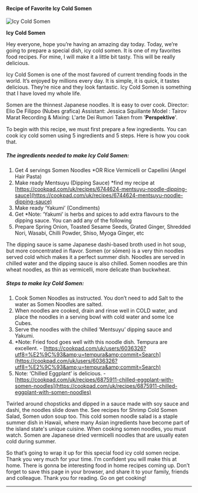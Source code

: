             

#### Recipe of Favorite Icy Cold Somen

![Icy Cold Somen](https://img-global.cpcdn.com/recipes/fe660c9dd0ee393c/751x532cq70/icy-cold-somen-recipe-main-photo.jpg)

**Icy Cold Somen**

Hey everyone, hope you’re having an amazing day today. Today, we’re going to prepare a special dish, icy cold somen. It is one of my favorites food recipes. For mine, I will make it a little bit tasty. This will be really delicious.

Icy Cold Somen is one of the most favored of current trending foods in the world. It’s enjoyed by millions every day. It is simple, it is quick, it tastes delicious. They’re nice and they look fantastic. Icy Cold Somen is something that I have loved my whole life.

Somen are the thinnest Japanese noodles. It is easy to over cook. Director: Elio De Filippo (Nubes grafica) Assistant: Jessica Squillante Model : Tairov Marat Recording & Mixing: L'arte Dei Rumori Taken from '𝐏𝐞𝐫𝐬𝐩𝐞𝐤𝐭𝐢𝐯𝐞'.

To begin with this recipe, we must first prepare a few ingredients. You can cook icy cold somen using 5 ingredients and 5 steps. Here is how you cook that.

##### The ingredients needed to make Icy Cold Somen:

1.  Get 4 servings Somen Noodles \*OR Rice Vermicelli or Capellini (Angel Hair Pasta)
2.  Make ready Mentsuyu (Dipping Sauce) \*find my recipe at [https://cookpad.com/uk/recipes/6744624-mentsuyu-noodle-dipping-sauce](https://cookpad.com/uk/recipes/6744624-mentsuyu-noodle-dipping-sauce)
3.  Make ready ‘Yakumi’ (Condiments)
4.  Get \*Note: ‘Yakumi’ is herbs and spices to add extra flavours to the dipping sauce. You can add any of the following
5.  Prepare Spring Onion, Toasted Sesame Seeds, Grated Ginger, Shredded Nori, Wasabi, Chilli Powder, Shiso, Myoga Ginger, etc

The dipping sauce is same Japanese dashi-based broth used in hot soup, but more concentrated in flavor. Somen (or sōmen) is a very thin noodles served cold which makes it a perfect summer dish. Noodles are served in chilled water and the dipping sauce is also chilled. Somen noodles are thin wheat noodles, as thin as vermicelli, more delicate than buckwheat.

##### Steps to make Icy Cold Somen:

1.  Cook Somen Noodles as instructed. You don’t need to add Salt to the water as Somen Noodles are salted.
2.  When noodles are cooked, drain and rinse well in COLD water, and place the noodles in a serving bowl with cold water and some Ice Cubes.
3.  Serve the noodles with the chilled ‘Mentsuyu’ dipping sauce and Yakumi.
4.  \*Note: Fried food goes well with this noodle dish. Tempura are excellent. - [https://cookpad.com/uk/users/6036326?utf8=%E2%9C%93&amp;u=tempura&amp;commit=Search](https://cookpad.com/uk/users/6036326?utf8=%E2%9C%93&amp;u=tempura&amp;commit=Search)
5.  Note: ‘Chilled Eggplant’ is delicious. - [https://cookpad.com/uk/recipes/6875911-chilled-eggplant-with-somen-noodles](https://cookpad.com/uk/recipes/6875911-chilled-eggplant-with-somen-noodles)

Twirled around chopsticks and dipped in a sauce made with soy sauce and dashi, the noodles slide down the. See recipes for Shrimp Cold Somen Salad, Somen udon soup too. This cold somen noodle salad is a staple summer dish in Hawaii, where many Asian ingredients have become part of the island state's unique cuisine. When cooking somen noodles, you must watch. Somen are Japanese dried vermicelli noodles that are usually eaten cold during summer.

So that’s going to wrap it up for this special food icy cold somen recipe. Thank you very much for your time. I’m confident you will make this at home. There is gonna be interesting food in home recipes coming up. Don’t forget to save this page in your browser, and share it to your family, friends and colleague. Thank you for reading. Go on get cooking!

* * *